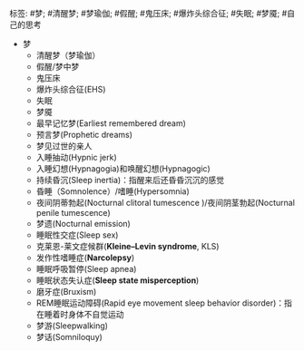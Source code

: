 标签: #梦; #清醒梦; #梦瑜伽; #假醒; #鬼压床; #爆炸头综合征; #失眠; #梦魇; #自己的思考

* 梦
	* 清醒梦（梦瑜伽）
	* 假醒/梦中梦
	* 鬼压床
	* 爆炸头综合征(EHS)
	* 失眠
	* 梦魇
	* 最早记忆梦(Earliest remembered dream)
	* 预言梦(Prophetic dreams)
	* 梦见过世的亲人
	* 入睡抽动(Hypnic jerk)
	* 入睡幻想(Hypnagogia)和唤醒幻想(Hypnagogic)
	* 持续昏沉(Sleep inertia)：指醒来后还昏昏沉沉的感觉
	* 昏睡（Somnolence）/嗜睡(Hypersomnia)
	* 夜间阴蒂勃起(Nocturnal clitoral tumescence )/夜间阴茎勃起(Nocturnal penile tumescence)
	* 梦遗(Nocturnal emission)
	* 睡眠性交症(Sleep sex)
	* 克莱恩-莱文症候群(**Kleine–Levin syndrome**, KLS)
	* 发作性嗜睡症(**Narcolepsy**)
	* 睡眠呼吸暂停(Sleep apnea)
	* 睡眠状态失认症(**Sleep state misperception**)
	* 磨牙症(Bruxism)
	* REM睡眠运动障碍(Rapid eye movement sleep behavior disorder)：指在睡着时身体不自觉运动
	* 梦游(Sleepwalking)
	* 梦话(Somniloquy)

